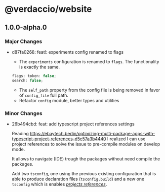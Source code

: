# @verdaccio/website

## 1.0.0-alpha.0
### Major Changes

- d87fa0268: feat!: experiments config renamed to flags
  
  - The `experiments` configuration is renamed to `flags`. The functionality is exactly the same.
  
  ```js
  flags: token: false;
  search: false;
  ```
  
  - The `self_path` property from the config file is being removed in favor of `config_file` full path.
  - Refactor `config` module, better types and utilities

### Minor Changes

- 26b494cbd: feat: add typescript project references settings
  
  Reading https://ebaytech.berlin/optimizing-multi-package-apps-with-typescript-project-references-d5c57a3b4440 I realized I can use project references to solve the issue to pre-compile modules on develop mode.
  
  It allows to navigate (IDE) trough the packages without need compile the packages.
  
  Add two `tsconfig`, one using the previous existing configuration that is able to produce declaration files (`tsconfig.build`) and a new one `tsconfig` which is enables [_projects references_](https://www.typescriptlang.org/docs/handbook/project-references.html).
